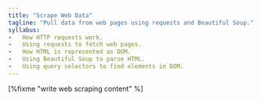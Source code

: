 ```yaml
---
title: "Scrape Web Data"
tagline: "Pull data from web pages using requests and Beautiful Soup."
syllabus:
-   How HTTP requests work.
-   Using requests to fetch web pages.
-   How HTML is represented as DOM.
-   Using Beautiful Soup to parse HTML.
-   Using query selectors to find elements in DOM.
---
```


[%fixme "write web scraping content" %]
